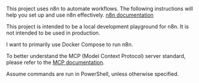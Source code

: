 
This project uses n8n to automate workflows. The following instructions will help you set up and use n8n effectively.
[n8n documentation](https://raw.githubusercontent.com/Synaptiv-AI/awesome-n8n/refs/heads/main/n8n-docs-llms.txt)

This project is intended to be a local development playground for n8n. It is not intended to be used in production.

I want to primarily use Docker Compose to run n8n.

To better understand the MCP (Model Context Protocol) server standard, please refer to the [MCP documentation](https://modelcontextprotocol.io/llms.txt).

Assume commands are run in PowerShell, unless otherwise specified.

